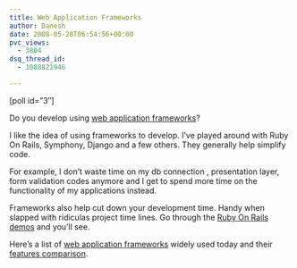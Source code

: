 ```yaml
---
title: Web Application Frameworks
author: Danesh
date: 2008-05-28T06:54:56+00:00
pvc_views:
  - 3804
dsq_thread_id:
  - 1088821946

---
```

[poll id=&#8221;3&#8243;]

Do you develop using [web application frameworks][1]?

I like the idea of using frameworks to develop. I&#8217;ve played around with Ruby On Rails, Symphony, Django and a few others. They generally help simplify code.

For example, I don&#8217;t waste time on my db connection , presentation layer, form validation codes anymore and I get to spend more time on the functionality of my applications instead.

Frameworks also help cut down your development time. Handy when slapped with ridiculas project time lines. Go through the [Ruby On Rails demos][2] and you&#8217;ll see.

Here&#8217;s a list of [web application frameworks][3] widely used today and their [features comparison][4].

 [1]: http://en.wikipedia.org/wiki/Web_application_framework
 [2]: http://www.rubyonrails.org/screencasts
 [3]: http://en.wikipedia.org/wiki/List_of_web_application_frameworks#PHP
 [4]: http://en.wikipedia.org/wiki/Comparison_of_web_application_frameworks